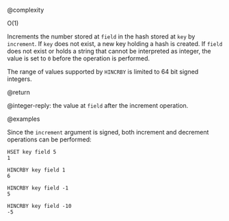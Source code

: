 @complexity

O(1)


Increments the number stored at `field` in the hash stored at `key` by
`increment`. If `key` does not exist, a new key holding a hash is created. If
`field` does not exist or holds a string that cannot be interpreted as integer,
the value is set to `0` before the operation is performed.

The range of values supported by `HINCRBY` is limited to 64 bit signed
integers.

@return

@integer-reply: the value at `field` after the increment operation.

@examples

Since the `increment` argument is signed, both increment and decrement
operations can be performed:

    HSET key field 5
    1

    HINCRBY key field 1
    6

    HINCRBY key field -1
    5

    HINCRBY key field -10
    -5


